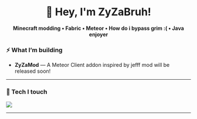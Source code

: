 <!--
   Profile README
   Tips:
   1) Rename your special repo to <your-username>/<your-username> and put this README.md at the root.
   2) Swap <your-username> below with your actual GitHub username.
   3) Tweak featured repo names and links.
-->

<h1 align="center">👋 Hey, I'm ZyZaBruh!</h1>
<p align="center">
  <b>Minecraft modding • Fabric • Meteor • How do i bypass grim :( • Java enjoyer</b>
</p>

### ⚡ What I’m building
- **ZyZaMod** — A Meteor Client addon inspired by jefff mod will be released soon!

---

### 🧰 Tech I touch
<p>
  <img src="https://skillicons.dev/icons?i=java,robloxstudio,lua,linux,windows&perline=10" />
</p>

---




